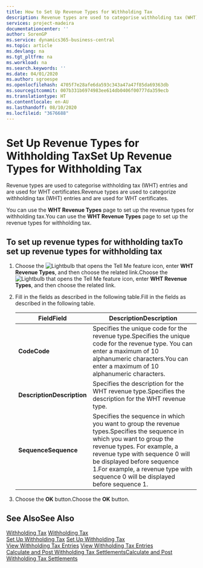 ```yaml
---
title: How to Set Up Revenue Types for Withholding Tax
description: Revenue types are used to categorise withholding tax (WHT) entries and are used for WHT certificates.
services: project-madeira
documentationcenter: ''
author: SorenGP
ms.service: dynamics365-business-central
ms.topic: article
ms.devlang: na
ms.tgt_pltfrm: na
ms.workload: na
ms.search.keywords: ''
ms.date: 04/01/2020
ms.author: sgroespe
ms.openlocfilehash: 4705f7e28afe6da593c343a47a47f85da69363db
ms.sourcegitcommit: 007b331b6974983ee614db0406f00777da359ecb
ms.translationtype: HT
ms.contentlocale: en-AU
ms.lasthandoff: 08/10/2020
ms.locfileid: "3676688"
---
```

# <a name="set-up-revenue-types-for-withholding-tax"></a><span data-ttu-id="14bfc-103">Set Up Revenue Types for Withholding Tax</span><span class="sxs-lookup"><span data-stu-id="14bfc-103">Set Up Revenue Types for Withholding Tax</span></span>
<span data-ttu-id="14bfc-104">Revenue types are used to categorise withholding tax (WHT) entries and are used for WHT certificates.</span><span class="sxs-lookup"><span data-stu-id="14bfc-104">Revenue types are used to categorize withholding tax (WHT) entries and are used for WHT certificates.</span></span>  

<span data-ttu-id="14bfc-105">You can use the **WHT Revenue Types** page to set up the revenue types for withholding tax.</span><span class="sxs-lookup"><span data-stu-id="14bfc-105">You can use the **WHT Revenue Types** page to set up the revenue types for withholding tax.</span></span>  

## <a name="to-set-up-revenue-types-for-withholding-tax"></a><span data-ttu-id="14bfc-106">To set up revenue types for withholding tax</span><span class="sxs-lookup"><span data-stu-id="14bfc-106">To set up revenue types for withholding tax</span></span>  

1.  <span data-ttu-id="14bfc-107">Choose the ![Lightbulb that opens the Tell Me feature](../../media/ui-search/search_small.png "Tell me what you want to do") icon, enter **WHT Revenue Types**, and then choose the related link.</span><span class="sxs-lookup"><span data-stu-id="14bfc-107">Choose the ![Lightbulb that opens the Tell Me feature](../../media/ui-search/search_small.png "Tell me what you want to do") icon, enter **WHT Revenue Types**, and then choose the related link.</span></span>  
2.  <span data-ttu-id="14bfc-108">Fill in the fields as described in the following table.</span><span class="sxs-lookup"><span data-stu-id="14bfc-108">Fill in the fields as described in the following table.</span></span>  

    |<span data-ttu-id="14bfc-109">Field</span><span class="sxs-lookup"><span data-stu-id="14bfc-109">Field</span></span>|<span data-ttu-id="14bfc-110">Description</span><span class="sxs-lookup"><span data-stu-id="14bfc-110">Description</span></span>|  
    |---------------------------------|---------------------------------------|  
    |<span data-ttu-id="14bfc-111">**Code**</span><span class="sxs-lookup"><span data-stu-id="14bfc-111">**Code**</span></span>|<span data-ttu-id="14bfc-112">Specifies the unique code for the revenue type.</span><span class="sxs-lookup"><span data-stu-id="14bfc-112">Specifies the unique code for the revenue type.</span></span> <span data-ttu-id="14bfc-113">You can enter a maximum of 10 alphanumeric characters.</span><span class="sxs-lookup"><span data-stu-id="14bfc-113">You can enter a maximum of 10 alphanumeric characters.</span></span>|  
    |<span data-ttu-id="14bfc-114">**Description**</span><span class="sxs-lookup"><span data-stu-id="14bfc-114">**Description**</span></span>|<span data-ttu-id="14bfc-115">Specifies the description for the WHT revenue type.</span><span class="sxs-lookup"><span data-stu-id="14bfc-115">Specifies the description for the WHT revenue type.</span></span>|  
    |<span data-ttu-id="14bfc-116">**Sequence**</span><span class="sxs-lookup"><span data-stu-id="14bfc-116">**Sequence**</span></span>|<span data-ttu-id="14bfc-117">Specifies the sequence in which you want to group the revenue types.</span><span class="sxs-lookup"><span data-stu-id="14bfc-117">Specifies the sequence in which you want to group the revenue types.</span></span> <span data-ttu-id="14bfc-118">For example, a revenue type with sequence 0 will be displayed before sequence 1.</span><span class="sxs-lookup"><span data-stu-id="14bfc-118">For example, a revenue type with sequence 0 will be displayed before sequence 1.</span></span>|  

3.  <span data-ttu-id="14bfc-119">Choose the **OK** button.</span><span class="sxs-lookup"><span data-stu-id="14bfc-119">Choose the **OK** button.</span></span>  

## <a name="see-also"></a><span data-ttu-id="14bfc-120">See Also</span><span class="sxs-lookup"><span data-stu-id="14bfc-120">See Also</span></span>  
 <span data-ttu-id="14bfc-121">[Withholding Tax](withholding-tax.md) </span><span class="sxs-lookup"><span data-stu-id="14bfc-121">[Withholding Tax](withholding-tax.md) </span></span>  
 <span data-ttu-id="14bfc-122">[Set Up Withholding Tax](how-to-set-up-withholding-tax.md) </span><span class="sxs-lookup"><span data-stu-id="14bfc-122">[Set Up Withholding Tax](how-to-set-up-withholding-tax.md) </span></span>  
 <span data-ttu-id="14bfc-123">[View Withholding Tax Entries](how-to-view-withholding-tax-entries.md) </span><span class="sxs-lookup"><span data-stu-id="14bfc-123">[View Withholding Tax Entries](how-to-view-withholding-tax-entries.md) </span></span>  
 [<span data-ttu-id="14bfc-124">Calculate and Post Withholding Tax Settlements</span><span class="sxs-lookup"><span data-stu-id="14bfc-124">Calculate and Post Withholding Tax Settlements</span></span>](how-to-calculate-and-post-withholding-tax-settlements.md)
